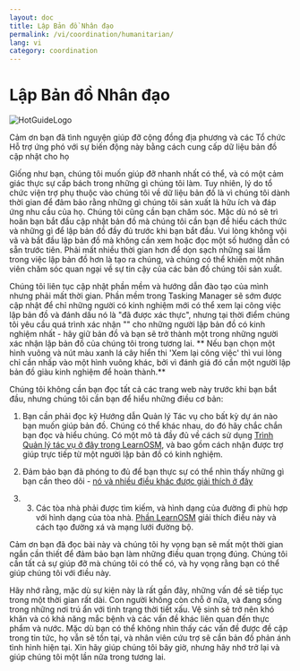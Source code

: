 ```yaml
---
layout: doc
title: Lập Bản đồ Nhân đạo
permalink: /vi/coordination/humanitarian/
lang: vi
category: coordination
---
```


# Lập Bản đồ Nhân đạo

![HotGuideLogo](/images/hot-logo.png)


Cảm ơn bạn đã tình nguyện giúp đỡ cộng đồng địa phương và các Tổ chức Hỗ trợ ứng phó với sự biến động này bằng cách cung cấp dữ liệu bản đồ cập nhật cho họ  

Giống như bạn, chúng tôi muốn giúp đỡ nhanh nhất có thể, và có một cảm giác thực sự cấp bách trong những gì chúng tôi làm. Tuy nhiên, lý do tổ chức viện trợ phụ thuộc vào chúng tôi về dữ liệu bản đồ là vì chúng tôi dành thời gian để đảm bảo rằng những gì chúng tôi sản xuất là hữu ích và đáp ứng nhu cầu của họ. Chúng tôi cũng cần bạn chăm sóc. Mặc dù nó sẽ trì hoãn bạn bắt đầu cập nhật bản đồ mà chúng tôi cần bạn để hiểu cách thức và những gì để lập bản đồ đầy đủ trước khi bạn bắt đầu. Vui lòng không vội vã và bắt đầu lập bản đồ mà không cần xem hoặc đọc một số hướng dẫn có sẵn trước tiên. Phải mất nhiều thời gian hơn để dọn sạch những sai lầm trong việc lập bản đồ hơn là tạo ra chúng, và chúng có thể khiến một nhân viên chăm sóc quan ngại về sự tin cậy của các bản đồ chúng tôi sản xuất.  

Chúng tôi liên tục cập nhật phần mềm và hướng dẫn đào tạo của mình nhưng phải mất thời gian. Phần mềm trong Tasking Manager sẽ sớm được cập nhật để chỉ những người có kinh nghiệm mới có thể xem lại công việc lập bản đồ và đánh dấu nó là "đã được xác thực", nhưng tại thời điểm chúng tôi yêu cầu quá trình xác nhận "" cho những người lập bản đồ có kinh nghiệm nhất - hãy giữ bản đồ và bạn sẽ trở thành một trong những người xác nhận lập bản đồ của chúng tôi trong tương lai. ** Nếu bạn chọn một hình vuông và nút màu xanh lá cây hiển thi 'Xem lại công việc' thì vui lòng chỉ cần nhấp vào một hình vuông khác, bởi vì đánh giá đó cần một người lập bản đồ giàu kinh nghiệm để hoàn thành.**  

Chúng tôi không cần bạn đọc tất cả các trang web này trước khi bạn bắt đầu, nhưng chúng tôi cần bạn để hiểu những điều cơ bản:  

1.  Bạn cần phải đọc kỹ Hướng dẫn Quản lý Tác vụ cho bất kỳ dự án nào bạn muốn giúp bản đồ. Chúng có thể khác nhau, do đó hãy chắc chắn bạn đọc và hiểu chúng. Có một mô tả đầy đủ về cách sử dụng [Trình Quản lý tác vụ ở đây trong LearnOSM](/vi/coordination/tasking-manager/), và bao gồm cách nhận được trợ giúp trực tiếp từ một người lập bản đồ có kinh nghiệm.  

2.  Đảm bảo bạn đã phóng to đủ để bạn thực sự có thể nhìn thấy những gì bạn cần theo dõi - [nó và nhiều điều khác được giải thích ở đây](/vi/coordination/remote/)  

3.  3.	Các tòa nhà phải được tìm kiếm, và hình dạng của đường đi phù hợp với hình dạng của tòa nhà.  [Phần LearnOSM](/vi/coordination/remote-tracing/) giải thích điều này và cách tạo đường xá và mạng lưới đường bộ.  

Cảm ơn bạn đã đọc bài này và chúng tôi hy vọng bạn sẽ mất một thời gian ngắn cần thiết để đảm bảo bạn làm những điều quan trọng đúng. Chúng tôi cần tất cả sự giúp đỡ mà chúng tôi có thể có, và hy vọng rằng bạn có thể giúp chúng tôi với điều này.  

Hãy nhớ rằng, mặc dù sự kiện này là rất gần đây, những vấn đề sẽ tiếp tục trong một thời gian rất dài. Con người không còn chỗ ở nữa, và đang sống trong những nơi trú ẩn với tình trạng thời tiết xấu. Vệ sinh sẽ trở nên khó khăn và có khả năng mắc bệnh và các vấn đề khác liên quan đến thực phẩm và nước. Mặc dù bạn có thể không nhìn thấy các vấn đề được đề cập trong tin tức, họ vẫn sẽ tồn tại, và nhân viên cứu trợ sẽ cần bản đồ phản ánh tình hình hiện tại. Xin hãy giúp chúng tôi bây giờ, nhưng hãy nhớ trở lại và giúp chúng tôi một lần nữa trong tương lai. 